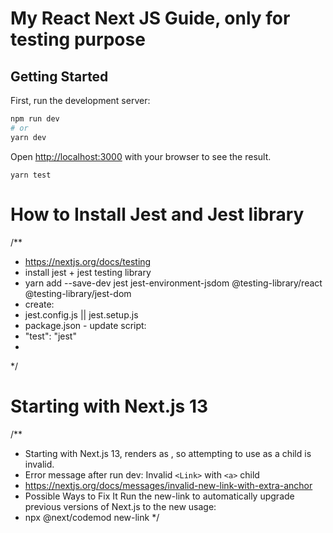 # My React Next JS Guide, only for testing purpose

## Getting Started

First, run the development server:

```bash
npm run dev
# or
yarn dev
```
Open [http://localhost:3000](http://localhost:3000) with your browser to see the result.

```Testing
yarn test
```
# How to Install Jest and Jest library
/**
 * https://nextjs.org/docs/testing
 * install jest + jest testing library
 * yarn add --save-dev jest jest-environment-jsdom @testing-library/react @testing-library/jest-dom
 * create:
 *  jest.config.js || jest.setup.js
 *  package.json - update script:
 *    "test": "jest"
 *
 */

# Starting with Next.js 13
/**
* Starting with Next.js 13, <Link> renders as <a>, so attempting to use <a> as a child is invalid.
* Error message after run dev: Invalid `<Link>` with `<a>` child
* https://nextjs.org/docs/messages/invalid-new-link-with-extra-anchor
* Possible Ways to Fix It
  Run the new-link to automatically upgrade previous versions of Next.js to the new <Link> usage:
* npx @next/codemod new-link
*/



